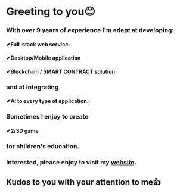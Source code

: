 <h1>Greeting to you😊</h1>
<h3>With over 9 years of experience I'm adept at developing:</h3>
<h4>✔Full-stack web service</h4>
<h4>✔Desktop/Mobile application</h4>
<h4>✔Blockchain / SMART CONTRACT solution</h4>
<h3>and at integrating</h3>
<h4>✔AI to every type of application.</h4>
<h3>Sometimes I enjoy to create</h3>
<h4>✔2/3D game</h4>
<h3>for children's education.</h3>

<h3>Interested, please enjoy to visit my <a href="https://portfolio-ideal-softer.vercel.app/">website</a>.</h3>
<h2>Kudos to you with your attention to me👍</h2>
